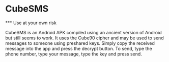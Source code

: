 # CubeSMS

*** Use at your own risk

CubeSMS is an Android APK compiled using an ancient version of Android but still seems to work. It uses the Cube90 cipher and may be used to send messages to someone using preshared keys. Simply copy the received message into the app and press the decrypt button. To send, type the phone number, type your message, type the key and press send.
